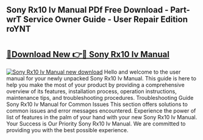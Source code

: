 ## Sony Rx10 Iv Manual PDf Free Download - Part-wrT Service Owner Guide - User Repair Edition roYNT

# <h2><a href="http://cf14793.oget.top/?id=Sony+Rx10+Iv+Manual">🔗Download New 👉🔴 Sony Rx10 Iv Manual</a></h2>

[![Sony Rx10 Iv Manual new download](https://i.imgur.com/5g1atiW.png)](http://cf14793.oget.top/?id=Sony+Rx10+Iv+Manual)
Hello and welcome to the user manual for your newly unpacked Sony Rx10 Iv Manual. This guide is here to help you make the most of your product by providing a comprehensive overview of its features, installation process, operation instructions, maintenance tips, and troubleshooting procedures. Troubleshooting Guide Sony Rx10 Iv Manual for Common Issues This section offers solutions to common issues and error messages encountered. Experience the power of list of features in the palm of your hand with your new Sony Rx10 Iv Manual. Your Success is Our Priority Sony Rx10 Iv Manual. We are committed to providing you with the best possible experience.
